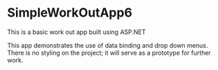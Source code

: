 # SimpleWorkOutApp6

This is a basic work out app built using ASP.NET

This app demonstrates the use of data binding and drop down menus. There is no styling on the project; it will serve as a prototype for further work.
